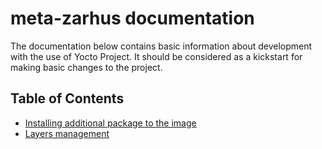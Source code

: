 # meta-zarhus documentation

The documentation below contains basic information about development with the
use of Yocto Project. It should be considered as a kickstart for making basic
changes to the project.

## Table of Contents

* [Installing additional package to the image](doc/installing_package.md)
* [Layers management](doc/layers_management.md)
